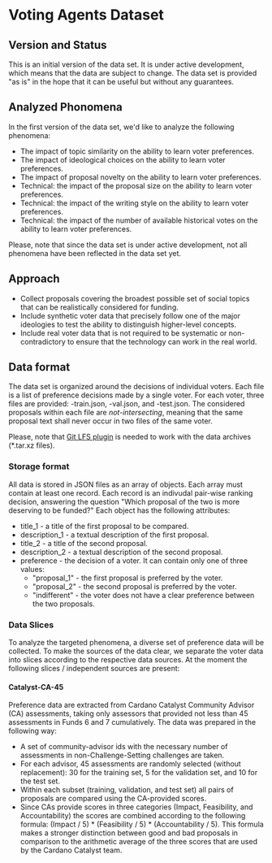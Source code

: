 # Voting Agents Dataset

## Version and Status
This is an initial version of the data set. It is under active development, which means that the data are subject to change.
The data set is provided "as is" in the hope that it can be useful but without any guarantees.

## Analyzed Phonomena
In the first version of the data set, we'd like to analyze the following phenomena:
- The impact of topic similarity on the ability to learn voter preferences.
- The impact of ideological choices on the ability to learn voter preferences.
- The impact of proposal novelty on the ability to learn voter preferences.
- Technical: the impact of the proposal size on the ability to learn voter preferences.
- Technical: the impact of the writing style on the ability to learn voter preferences.
- Technical: the impact of the number of available historical votes on the ability to learn voter preferences.

Please, note that since the data set is under active development, not all phenomena have been reflected in the data set yet.

## Approach
- Collect proposals covering the broadest possible set of social topics that can be realistically considered for funding.
- Include synthetic voter data that precisely follow one of the major ideologies to test the ability to distinguish higher-level concepts.
- Include real voter data that is not required to be systematic or non-contradictory to ensure that the technology can work in the real world.

## Data format
The data set is organized around the decisions of individual voters. Each file is a list of preference decisions made by a single voter.
For each voter, three files are provided: <voter>-train.json, <voter>-val.json, and <voter>-test.json.
The considered proposals within each file are *not-intersecting*, meaning that the same proposal text shall never occur in two files of the same voter.

Please, note that [Git LFS plugin](https://git-lfs.github.com/) is needed to work with the data archives (*.tar.xz files).

### Storage format
All data is stored in JSON files as an array of objects. Each array must contain at least one record.
Each record is an indivudal pair-wise ranking decision, answering the question "Which proposal of the two is more deserving to be funded?"
Each object has the following attributes:
- title_1 - a title of the first proposal to be compared.
- description_1 - a textual description of the first proposal.
- title_2 - a title of the second proposal.
- description_2 - a textual description of the second proposal.
- preference - the decision of a voter. It can contain only one of three values:
  - "proposal_1" - the first proposal is preferred by the voter.
  - "proposal_2" - the second proposal is preferred by the voter.
  - "indifferent" - the voter does not have a clear preference between the two proposals.

### Data Slices
To analyze the targeted phenomena, a diverse set of preference data will be collected. To make the sources of the data clear, we separate the voter data into slices according to the respective data sources. At the moment the following slices / independent sources are present:

#### Catalyst-CA-45
Preference data are extracted from Cardano Catalyst Community Advisor (CA) assessments, taking only assessors that provided not less than 45 assessments in Funds 6 and 7 cumulatively. The data was prepared in the following way:
- A set of community-advisor ids with the necessary number of assessments in non-Challenge-Setting challenges are taken.
- For each advisor, 45 assessments are randomly selected (without replacement): 30 for the training set, 5 for the validation set, and 10 for the test set.
- Within each subset (training, validation, and test set) all pairs of proposals are compared using the CA-provided scores.
- Since CAs provide scores in three categories (Impact, Feasibility, and Accountability) the scores are combined according to the following formula: (Impact / 5) * (Feasibility / 5) * (Accountability / 5). This formula makes a stronger distinction between good and bad proposals in comparison to the arithmetic average of the three scores that are used by the Cardano Catalyst team.
